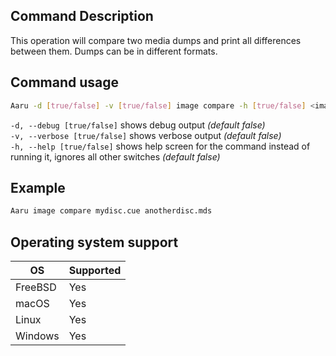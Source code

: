## Command Description

This operation will compare two media dumps and print all differences between them. Dumps can be in different formats.

## Command usage

```bash
Aaru -d [true/false] -v [true/false] image compare -h [true/false] <image-path1> <image-path2>
```

`-d, --debug [true/false]` shows debug output *(default false)*  
`-v, --verbose [true/false]` shows verbose output *(default false)*  
`-h, --help [true/false]` shows help screen for the command instead of running it, ignores all other switches *(default false)*  

## Example

```bash
Aaru image compare mydisc.cue anotherdisc.mds
```

## Operating system support

| OS | Supported |
|----|-----------|
| FreeBSD | Yes  |
| macOS   | Yes  |
| Linux   | Yes  |
| Windows | Yes  |
